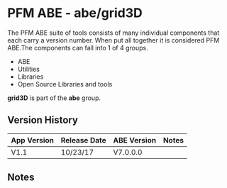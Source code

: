 # PFM ABE - abe/grid3D

The PFM ABE suite of tools consists of many individual components that each carry a version number.  When put all together it is considered PFM ABE.The components can fall into 1 of 4 groups.
- ABE
- Utilities
- Libraries
- Open Source Libraries and tools

**grid3D** is part of the **abe** group.

## Version History

|App Version|Release Date|ABE Version|Notes|
|-------|------------|-----|---|
|V1.1|10/23/17|V7.0.0.0|  |

## Notes
